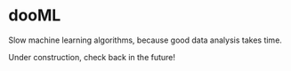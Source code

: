 dooML
=====

Slow machine learning algorithms, because good data analysis takes time.

Under construction, check back in the future!
